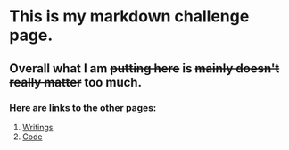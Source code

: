 # This is my markdown challenge page.
## Overall what I am ~~putting here~~ is ~~mainly doesn't really matter~~ too much.

### Here are links to the other pages:
1. [Writings](/Writings.md)
2. [Code](/coded.md)
